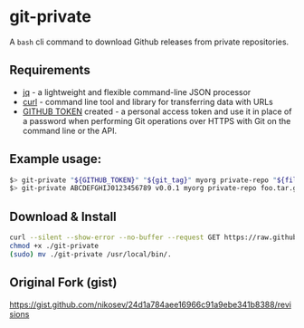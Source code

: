 # git-private

A `bash` cli command to download Github releases from private repositories.

## Requirements

* [jq](https://stedolan.github.io/jq/) - a lightweight and flexible command-line JSON processor
* [curl](https://curl.haxx.se/) - command line tool and library for transferring data with URLs
* [GITHUB TOKEN](https://help.github.com/en/github/authenticating-to-github/creating-a-personal-access-token-for-the-command-line) created - a personal access token and use it in place of a password when performing Git operations over HTTPS with Git on the command line or the API.

## Example usage: 

```bash
$> git-private "${GITHUB_TOKEN}" "${git_tag}" myorg private-repo "${filename}" "${archive:?}/${filename}"
$> git-private ABCDEFGHIJ0123456789 v0.0.1 myorg private-repo foo.tar.gz /var/tmp/foo.tar.gz
```

## Download & Install

```bash
curl --silent --show-error --no-buffer --request GET https://raw.githubusercontent.com/shadowbq/git-private/master/git-private --output git-private
chmod +x ./git-private
(sudo) mv ./git-private /usr/local/bin/.
```

## Original Fork (gist)

https://gist.github.com/nikosev/24d1a784aee16966c91a9ebe341b8388/revisions
